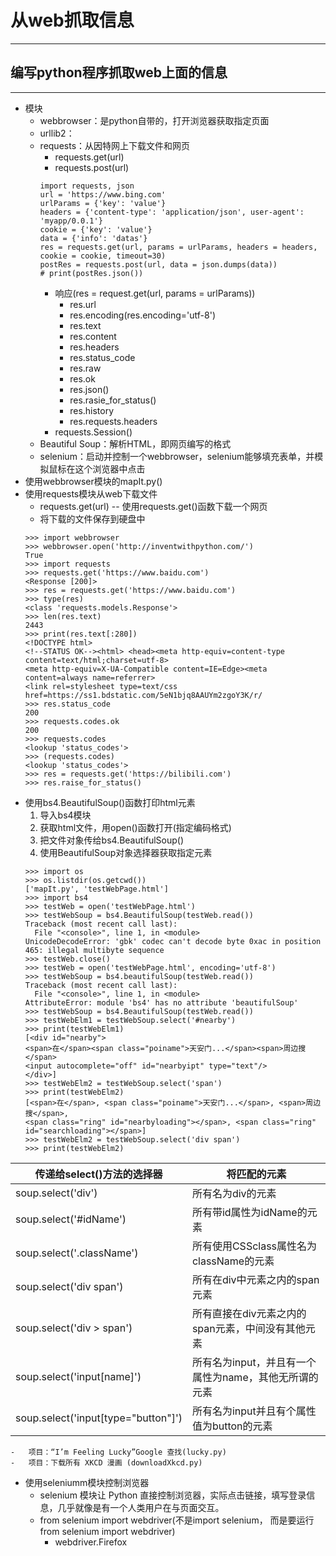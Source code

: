 #	从web抓取信息
---
##	编写python程序抓取web上面的信息
---
*	模块
	-	webbrowser：是python自带的，打开浏览器获取指定页面
	-	urllib2：
	-	requests：从因特网上下载文件和网页
		*	requests.get(url)
		*	requests.post(url)
		```
		import requests, json
		url = 'https://www.bing.com'
		urlParams = {'key': 'value'}
		headers = {'content-type': 'application/json', user-agent': 'myapp/0.0.1'}
		cookie = {'key': 'value'}
		data = {'info': 'datas'}
		res = requests.get(url, params = urlParams, headers = headers, cookie = cookie, timeout=30)
		postRes = requests.post(url, data = json.dumps(data))
		# print(postRes.json())
		```
		*	响应(res = request.get(url, params = urlParams))
			-	res.url
			-	res.encoding(res.encoding='utf-8')
			-	res.text
			-	res.content
			-	res.headers
			-	res.status_code
			-	res.raw
			-	res.ok
			-	res.json()
			-	res.rasie_for_status()
			-	res.history
			-	res.requests.headers
		*	requests.Session()
	-	Beautiful Soup：解析HTML，即网页编写的格式
	-	selenium：启动并控制一个webbrowser，selenium能够填充表单，并模拟鼠标在这个浏览器中点击
*	使用webbrowser模块的mapIt.py()
*	使用requests模块从web下载文件
	-	requests.get(url) -- 使用requests.get()函数下载一个网页
	-	将下载的文件保存到硬盘中
	```
	>>> import webbrowser
	>>> webbrowser.open('http://inventwithpython.com/')
	True
	>>> import requests
	>>> requests.get('https://www.baidu.com')
	<Response [200]>
	>>> res = requests.get('https://www.baidu.com')
	>>> type(res)
	<class 'requests.models.Response'>
	>>> len(res.text)
	2443
	>>> print(res.text[:280])
	<!DOCTYPE html>
	<!--STATUS OK--><html> <head><meta http-equiv=content-type content=text/html;charset=utf-8>
	<meta http-equiv=X-UA-Compatible content=IE=Edge><meta content=always name=referrer>
	<link rel=stylesheet type=text/css href=https://ss1.bdstatic.com/5eN1bjq8AAUYm2zgoY3K/r/
	>>> res.status_code
	200
	>>> requests.codes.ok
	200
	>>> requests.codes
	<lookup 'status_codes'>
	>>> (requests.codes)
	<lookup 'status_codes'>
	>>> res = requests.get('https://bilibili.com')
	>>> res.raise_for_status()
	```
*	使用bs4.BeautifulSoup()函数打印html元素
	1.	导入bs4模块
	2.	获取html文件，用open()函数打开(指定编码格式)
	3.	把文件对象传给bs4.BeautifulSoup()
	4.	使用BeautifulSoup对象选择器获取指定元素
	```
	>>> import os
	>>> os.listdir(os.getcwd())
	['mapIt.py', 'testWebPage.html']
	>>> import bs4
	>>> testWeb = open('testWebPage.html')
	>>> testWebSoup = bs4.BeautifulSoup(testWeb.read())
	Traceback (most recent call last):
	  File "<console>", line 1, in <module>
	UnicodeDecodeError: 'gbk' codec can't decode byte 0xac in position 465: illegal multibyte sequence
	>>> testWeb.close()
	>>> testWeb = open('testWebPage.html', encoding='utf-8')
	>>> testWebSoup = bs4.beautifulSoup(testWeb.read())
	Traceback (most recent call last):
	  File "<console>", line 1, in <module>
	AttributeError: module 'bs4' has no attribute 'beautifulSoup'
	>>> testWebSoup = bs4.BeautifulSoup(testWeb.read())
	>>> testWebElm1 = testWebSoup.select('#nearby')
	>>> print(testWebElm1)
	[<div id="nearby">
	<span>在</span><span class="poiname">天安门...</span><span>周边搜</span>
	<input autocomplete="off" id="nearbyipt" type="text"/>
	</div>]
	>>> testWebElm2 = testWebSoup.select('span')
	>>> print(testWebElm2)
	[<span>在</span>, <span class="poiname">天安门...</span>, <span>周边搜</span>, 
	<span class="ring" id="nearbyloading"></span>, <span class="ring" id="searchloading"></span>]
	>>> testWebElm2 = testWebSoup.select('div span')
	>>> print(testWebElm2)
	```

   |  传递给select()方法的选择器   |  将匹配的元素  |
   |  -------     								|  ----			     |
   |  soup.select('div')  								|  所有名为div的元素  |
   |  soup.select('#idName')  					|  所有带id属性为idName的元素  |
   |  soup.select('.className')  					|  所有使用CSSclass属性名为className的元素  |
   |  soup.select('div span')  						|  所有在div中元素之内的span元素  |
   |  soup.select('div > span')  					|  所有直接在div元素之内的span元素，中间没有其他元素  |
   |  soup.select('input[name]')  				|  所有名为input，并且有一个属性为name，其他无所谓的元素  |
   |  soup.select('input[type="button"]')   |  所有名为input并且有个属性值为button的元素  |

	-	项目：“I’m Feeling Lucky”Google 查找(lucky.py) 
	-	项目：下载所有 XKCD 漫画 (downloadXkcd.py)
*	使用seleniumm模块控制浏览器
	-	selenium 模块让 Python 直接控制浏览器，实际点击链接，填写登录信息，几乎就像是有一个人类用户在与页面交互。
	-	from selenium import webdriver(不是import selenium， 而是要运行from selenium import webdriver) 
		*	webdriver.Firefox 
